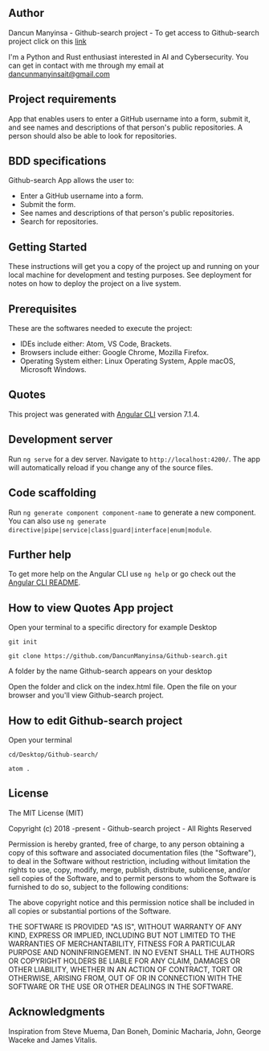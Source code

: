 ## Author
Dancun Manyinsa - Github-search project - To get access to Github-search project click on this [link](https://dancunmanyinsa.github.io/Github-search/)

I'm a Python and Rust enthusiast interested in AI and Cybersecurity. You can get in contact with me through my email at dancunmanyinsait@gmail.com
 
## Project requirements
App that enables users to enter a GitHub username into a form, submit it, and see names and descriptions of that person's public repositories. A person should also be able to look for repositories.

## BDD specifications

Github-search App allows the user to:
* Enter a GitHub username into a form.
* Submit the form.
* See names and descriptions of that person's public repositories.
* Search for repositories.

## Getting Started

These instructions will get you a copy of the project up and running on your local machine for development and testing purposes. See deployment for notes on how to deploy the project on a live system.

## Prerequisites

These are the softwares needed to execute the project: 

* IDEs include either: Atom, VS Code, Brackets.
* Browsers include either: Google Chrome, Mozilla Firefox.
* Operating System either: Linux Operating System, Apple macOS, Microsoft Windows.

## Quotes

This project was generated with [Angular CLI](https://github.com/angular/angular-cli) version 7.1.4.

## Development server

Run `ng serve` for a dev server. Navigate to `http://localhost:4200/`. The app will automatically reload if you change any of the source files.

## Code scaffolding

Run `ng generate component component-name` to generate a new component. You can also use `ng generate directive|pipe|service|class|guard|interface|enum|module`.

## Further help

To get more help on the Angular CLI use `ng help` or go check out the [Angular CLI README](https://github.com/angular/angular-cli/blob/master/README.md).


## How to view Quotes App project

Open your terminal to a specific directory for example Desktop

```git init```

```git clone https://github.com/DancunManyinsa/Github-search.git```

A folder by the name Github-search appears on your desktop

Open the folder and click on the index.html file. Open the file on your browser and you'll view Github-search project.

## How to edit Github-search project

Open your terminal

```cd/Desktop/Github-search/```

```atom .```

## License


The MIT License (MIT)

Copyright (c) 2018 -present - Github-search project - All Rights Reserved

Permission is hereby granted, free of charge, to any person obtaining a copy
of this software and associated documentation files (the "Software"), to deal
in the Software without restriction, including without limitation the rights
to use, copy, modify, merge, publish, distribute, sublicense, and/or sell
copies of the Software, and to permit persons to whom the Software is
furnished to do so, subject to the following conditions:

The above copyright notice and this permission notice shall be included in
all copies or substantial portions of the Software.

THE SOFTWARE IS PROVIDED "AS IS", WITHOUT WARRANTY OF ANY KIND, EXPRESS OR
IMPLIED, INCLUDING BUT NOT LIMITED TO THE WARRANTIES OF MERCHANTABILITY,
FITNESS FOR A PARTICULAR PURPOSE AND NONINFRINGEMENT. IN NO EVENT SHALL THE
AUTHORS OR COPYRIGHT HOLDERS BE LIABLE FOR ANY CLAIM, DAMAGES OR OTHER
LIABILITY, WHETHER IN AN ACTION OF CONTRACT, TORT OR OTHERWISE, ARISING FROM,
OUT OF OR IN CONNECTION WITH THE SOFTWARE OR THE USE OR OTHER DEALINGS IN
THE SOFTWARE.
## Acknowledgments

Inspiration from Steve Muema, Dan Boneh, Dominic Macharia, John, George Waceke and James Vitalis.

